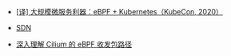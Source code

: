 * [[译] 大规模微服务利器：eBPF + Kubernetes（KubeCon, 2020）](http://arthurchiao.art/blog/ebpf-and-k8s-zh/?hmsr=toutiao.io&utm_medium=toutiao.io&utm_source=toutiao.io)

* [SDN](https://zhuanlan.zhihu.com/software-defined-network)

* [深入理解 Cilium 的 eBPF 收发包路径](https://mp.weixin.qq.com/s/AKiEUFWahEueEgjtS_l4GQ)
